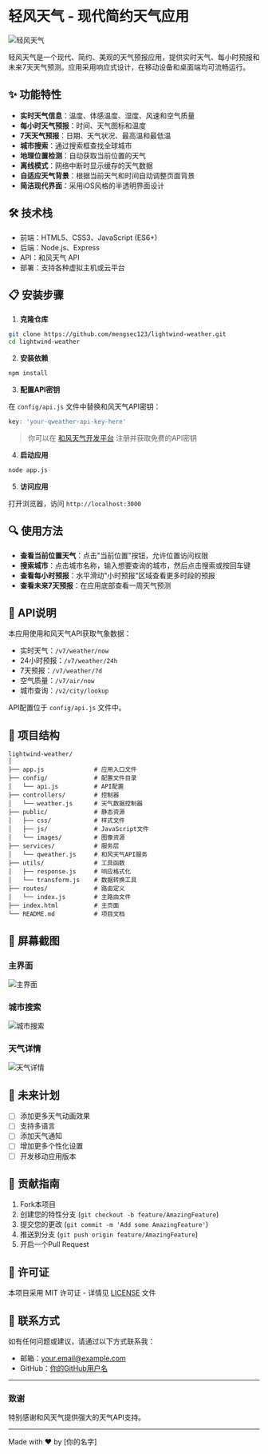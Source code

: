 # 轻风天气 - 现代简约天气应用

![轻风天气](screenshots/weather_app_preview.png)

轻风天气是一个现代、简约、美观的天气预报应用，提供实时天气、每小时预报和未来7天天气预测。应用采用响应式设计，在移动设备和桌面端均可流畅运行。

## ✨ 功能特性

- **实时天气信息**：温度、体感温度、湿度、风速和空气质量
- **每小时天气预报**：时间、天气图标和温度
- **7天天气预报**：日期、天气状况、最高温和最低温
- **城市搜索**：通过搜索框查找全球城市
- **地理位置检测**：自动获取当前位置的天气
- **离线模式**：网络中断时显示缓存的天气数据
- **自适应天气背景**：根据当前天气和时间自动调整页面背景
- **简洁现代界面**：采用iOS风格的半透明界面设计

## 🛠️ 技术栈

- 前端：HTML5、CSS3、JavaScript (ES6+)
- 后端：Node.js、Express
- API：和风天气 API
- 部署：支持各种虚拟主机或云平台

## 📋 安装步骤

1. **克隆仓库**

```bash
git clone https://github.com/mengsec123/lightwind-weather.git
cd lightwind-weather
```

2. **安装依赖**

```bash
npm install
```

3. **配置API密钥**

在 `config/api.js` 文件中替换和风天气API密钥：

```javascript
key: 'your-qweather-api-key-here'
```

> 你可以在 [和风天气开发平台](https://dev.qweather.com/) 注册并获取免费的API密钥

4. **启动应用**

```bash
node app.js
```

5. **访问应用**

打开浏览器，访问 `http://localhost:3000`

## 🔍 使用方法

- **查看当前位置天气**：点击"当前位置"按钮，允许位置访问权限
- **搜索城市**：点击城市名称，输入想要查询的城市，然后点击搜索或按回车键
- **查看每小时预报**：水平滑动"小时预报"区域查看更多时段的预报
- **查看未来7天预报**：在应用底部查看一周天气预测

## 🔌 API说明

本应用使用和风天气API获取气象数据：

- 实时天气：`/v7/weather/now`
- 24小时预报：`/v7/weather/24h` 
- 7天预报：`/v7/weather/7d`
- 空气质量：`/v7/air/now`
- 城市查询：`/v2/city/lookup`

API配置位于 `config/api.js` 文件中。

## 📁 项目结构

```
lightwind-weather/
│
├── app.js              # 应用入口文件
├── config/             # 配置文件目录
│   └── api.js          # API配置
├── controllers/        # 控制器
│   └── weather.js      # 天气数据控制器
├── public/             # 静态资源
│   ├── css/            # 样式文件
│   ├── js/             # JavaScript文件
│   └── images/         # 图像资源
├── services/           # 服务层
│   └── qweather.js     # 和风天气API服务
├── utils/              # 工具函数
│   ├── response.js     # 响应格式化
│   └── transform.js    # 数据转换工具
├── routes/             # 路由定义
│   └── index.js        # 主路由文件
├── index.html          # 主页面
└── README.md           # 项目文档
```

## 📱 屏幕截图

### 主界面
![主界面](screenshots/main_interface.png)

### 城市搜索
![城市搜索](screenshots/city_search.png)

### 天气详情
![天气详情](screenshots/weather_details.png)

## 🚀 未来计划

- [ ] 添加更多天气动画效果
- [ ] 支持多语言
- [ ] 添加天气通知
- [ ] 增加更多个性化设置
- [ ] 开发移动应用版本

## 🤝 贡献指南

1. Fork本项目
2. 创建您的特性分支 (`git checkout -b feature/AmazingFeature`)
3. 提交您的更改 (`git commit -m 'Add some AmazingFeature'`)
4. 推送到分支 (`git push origin feature/AmazingFeature`)
5. 开启一个Pull Request

## 📄 许可证

本项目采用 MIT 许可证 - 详情见 [LICENSE](LICENSE) 文件

## 📧 联系方式

如有任何问题或建议，请通过以下方式联系我：

- 邮箱：your.email@example.com
- GitHub：[你的GitHub用户名](https://github.com/yourusername)

---

### 致谢

特别感谢和风天气提供强大的天气API支持。

---

Made with ❤️ by [你的名字] 